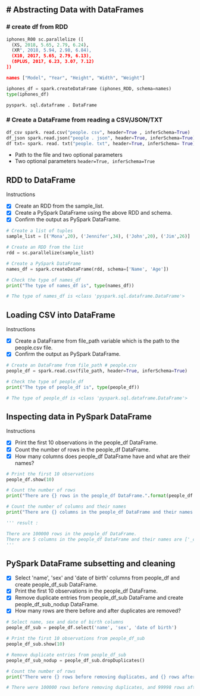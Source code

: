 ## # Abstracting Data with DataFrames
### # create df from RDD
```py
iphones_R00 sc.parallelize ([
  (XS, 2018, 5.65, 2.79, 6.24),
  (XR", 2018, 5.94, 2.98, 6.84),
  (X10, 2017, 5.65, 2.79, 6.13),
  (8PLUS, 2017, 6.23, 3.07, 7.12)
])

names ["Model", "Year", "Height", "Width", "Weight"]

iphones_df = spark.createDataFrame (iphones_RDD, schema=names)
type(iphones_df)
```
    pyspark. sql.dataframe . DataFrame
### # Create a DataFrame from reading a CSV/JSON/TXT
```py
df_csv spark. read.csv("people. csv", header=True , inferSchema=True)
df_json spark.read.json("people . json", header=True, inferSchema=True)
df txt= spark. read. txt("people. txt", header=True, inferSchema= True)
```
- Path to the file and two optional parameters
- Two optional parameters
  `header=True, inferSchema=True`
## RDD to DataFrame
Instructions
- [x] Create an RDD from the sample_list.
- [x] Create a PySpark DataFrame using the above RDD and schema.
- [x] Confirm the output as PySpark DataFrame.
```py
# Create a list of tuples
sample_list = [('Mona',20), ('Jennifer',34), ('John',20), ('Jim',26)]

# Create an RDD from the list
rdd = sc.parallelize(sample_list)

# Create a PySpark DataFrame
names_df = spark.createDataFrame(rdd, schema=['Name', 'Age'])

# Check the type of names_df
print("The type of names_df is", type(names_df))

# The type of names_df is <class 'pyspark.sql.dataframe.DataFrame'>
```
## Loading CSV into DataFrame
Instructions
- [x] Create a DataFrame from file_path variable which is the path to the people.csv file.
- [x] Confirm the output as PySpark DataFrame.
```py
# Create an DataFrame from file_path # people.csv
people_df = spark.read.csv(file_path, header=True, inferSchema=True)

# Check the type of people_df
print("The type of people_df is", type(people_df))

# The type of people_df is <class 'pyspark.sql.dataframe.DataFrame'>
```
##  Inspecting data in PySpark DataFrame
Instructions
- [x] Print the first 10 observations in the people_df DataFrame.
- [x] Count the number of rows in the people_df DataFrame.
- [x] How many columns does people_df DataFrame have and what are their names?
```py
# Print the first 10 observations 
people_df.show(10)

# Count the number of rows 
print("There are {} rows in the people_df DataFrame.".format(people_df.count()))

# Count the number of columns and their names
print("There are {} columns in the people_df DataFrame and their names are {}".format(len(people_df.columns), people_df.columns))

''' result :

There are 100000 rows in the people_df DataFrame.
There are 5 columns in the people_df DataFrame and their names are ['_c0', 'person_id', 'name', 'sex', 'date of birth']
'''
```
## PySpark DataFrame subsetting and cleaning
- [x] Select 'name', 'sex' and 'date of birth' columns from people_df and create people_df_sub DataFrame.
- [x] Print the first 10 observations in the people_df DataFrame.
- [x] Remove duplicate entries from people_df_sub DataFrame and create people_df_sub_nodup DataFrame.
- [x] How many rows are there before and after duplicates are removed?
```py
# Select name, sex and date of birth columns
people_df_sub = people_df.select('name', 'sex', 'date of birth')

# Print the first 10 observations from people_df_sub
people_df_sub.show(10)

# Remove duplicate entries from people_df_sub
people_df_sub_nodup = people_df_sub.dropDuplicates()

# Count the number of rows
print("There were {} rows before removing duplicates, and {} rows after removing duplicates".format(people_df_sub.count(), people_df_sub_nodup.count()))

# There were 100000 rows before removing duplicates, and 99998 rows after removing duplicates
```
